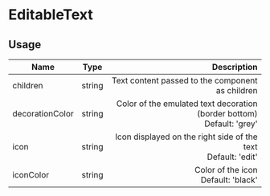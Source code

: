 <!--
This is an auto-generated markdown.
You can change it in "src/molecules/EditableText.jsx" and run build:docs to update this file.
-->

# EditableText

## Usage

| Name            |  Type  |                                                              Description |
| --------------- | :----: | -----------------------------------------------------------------------: |
| children        | string |                         Text content passed to the component as children |
| decorationColor | string | Color of the emulated text decoration (border bottom)<br>Default: 'grey' |
| icon            | string |          Icon displayed on the right side of the text<br>Default: 'edit' |
| iconColor       | string |                                    Color of the icon<br>Default: 'black' |
